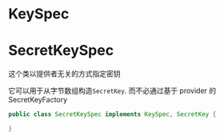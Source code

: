 # KeySpec

# SecretKeySpec

这个类以提供者无关的方式指定密钥

它可以用于从字节数组构造`SecretKey`. 而不必通过基于 provider 的SecretKeyFactory

```java
public class SecretKeySpec implements KeySpec, SecretKey {

}
```

